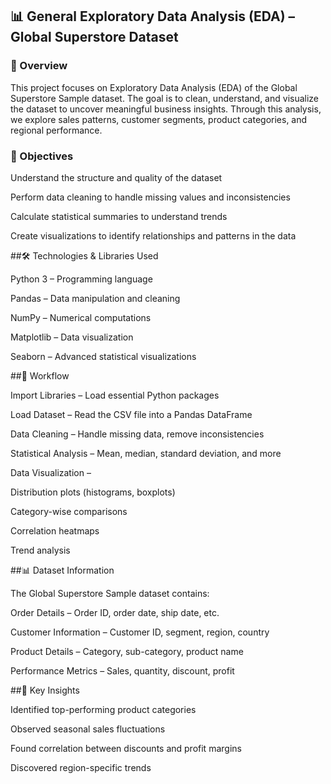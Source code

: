 <h2>📊 General Exploratory Data Analysis (EDA) – Global Superstore Dataset</h2>

<h3>📌 Overview</h3>

This project focuses on Exploratory Data Analysis (EDA) of the Global Superstore Sample dataset.
The goal is to clean, understand, and visualize the dataset to uncover meaningful business insights.
Through this analysis, we explore sales patterns, customer segments, product categories, and regional performance.

<h3>🎯 Objectives</h3>

Understand the structure and quality of the dataset

Perform data cleaning to handle missing values and inconsistencies

Calculate statistical summaries to understand trends

Create visualizations to identify relationships and patterns in the data

##🛠️ Technologies & Libraries Used

Python 3 – Programming language

Pandas – Data manipulation and cleaning

NumPy – Numerical computations

Matplotlib – Data visualization

Seaborn – Advanced statistical visualizations

##📂 Workflow

Import Libraries – Load essential Python packages

Load Dataset – Read the CSV file into a Pandas DataFrame

Data Cleaning – Handle missing data, remove inconsistencies

Statistical Analysis – Mean, median, standard deviation, and more

Data Visualization –

Distribution plots (histograms, boxplots)

Category-wise comparisons

Correlation heatmaps

Trend analysis

##📊 Dataset Information

The Global Superstore Sample dataset contains:

Order Details – Order ID, order date, ship date, etc.

Customer Information – Customer ID, segment, region, country

Product Details – Category, sub-category, product name

Performance Metrics – Sales, quantity, discount, profit

##📌 Key Insights

Identified top-performing product categories

Observed seasonal sales fluctuations

Found correlation between discounts and profit margins

Discovered region-specific trends

